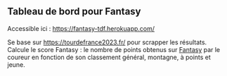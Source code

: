 ## Tableau de bord pour Fantasy

Accessible ici : https://fantasy-tdf.herokuapp.com/

Se base sur https://tourdefrance2023.fr/ pour scrapper les résultats.
Calcule le score Fantasy : le nombre de points obtenus sur [Fantasy](https://fantasy.letour.fr/) par le coureur en fonction de son classement général, montagne, à points et jeune.
